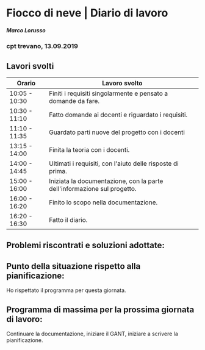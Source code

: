 

# Fiocco di neve | Diario di lavoro
##### Marco Lorusso
### cpt trevano, 13.09.2019

## Lavori svolti


|Orario        |Lavoro svolto                                                |
|--------------|-------------------------------------------------------------|
|10:05 - 10:30 |Finiti i requisiti singolarmente e pensato a domande da fare.|
|10:30 - 11:10 |Fatto domande ai docenti e riguardato i requisiti.           |
|11:10 - 11:35 |Guardato parti nuove del progetto con i docenti              |
|13:15 - 14:00 |Finita la teoria con i docenti.                              |
|14:00 - 14:45 |Ultimati i requisiti, con l'aiuto delle risposte di prima.   |
|15:00 - 16:00 |Iniziata la documentazione, con la parte dell'informazione sul progetto.       
|16:00 - 16:20 |Finito lo scopo nella documentazione.   |
|16:20 - 16:30 |Fatto il diario. |

##  Problemi riscontrati e soluzioni adottate:

##  Punto della situazione rispetto alla pianificazione:
Ho rispettato il programma per questa giornata.
## Programma di massima per la prossima giornata di lavoro:
Continuare la documentazione, iniziare il GANT, iniziare a scrivere la pianificazione.
